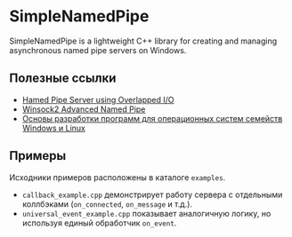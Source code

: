 # SimpleNamedPipe
SimpleNamedPipe is a lightweight C++ library for creating and managing asynchronous named pipe servers on Windows.

## Полезные ссылки

- [Нamed Pipe Server using Overlapped I/O](https://learn.microsoft.com/ru-ru/windows/win32/ipc/named-pipe-server-using-overlapped-i-o)
- [Winsock2 Advanced Named Pipe](https://www.winsocketdotnetworkprogramming.com/winsock2programming/winsock2advancednamedpipe15a.html)
- [Основы разработки программ для операционных систем семейств Windows и Linux](https://repo.ssau.ru/bitstream/Uchebnye-izdaniya/Operacionnye-sistemy-Osnovy-razrabotki-programm-dlya-operacionnyh-sistem-semeistv-Windows-i-Linux-109472/1/978-5-7883-2035-9_%202024.pdf)

## Примеры

Исходники примеров расположены в каталоге `examples`.
- `callback_example.cpp` демонстрирует работу сервера с отдельными коллбэками (`on_connected`, `on_message` и т.д.).
- `universal_event_example.cpp` показывает аналогичную логику, но используя единый обработчик `on_event`.

